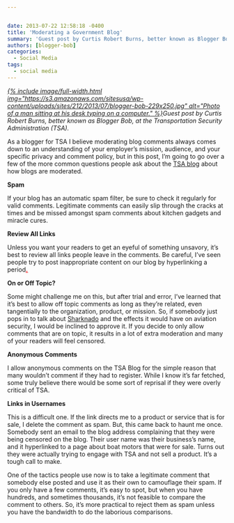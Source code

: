 ```yaml
---


date: 2013-07-22 12:58:18 -0400
title: 'Moderating a Government Blog'
summary: 'Guest post by Curtis Robert Burns, better known as Blogger Bob, at the Transportation Security Administration (TSA).&nbsp; As a blogger for TSA I believe moderating blog comments always comes down to an understanding of your employer&rsquo;s mission, audience, and your specific'
authors: [blogger-bob]
categories:
  - Social Media
tags:
  - social media
---
```


<p dir="ltr">
  <em><a href="https://s3.amazonaws.com/sitesusa/wp-content/uploads/sites/212/2013/07/blogger-bob.jpg">
{% include image/full-width.html img="https://s3.amazonaws.com/sitesusa/wp-content/uploads/sites/212/2013/07/blogger-bob-229x250.jpg" alt="Photo of a man sitting at his desk typing on a computer." %}</a>Guest post by Curtis Robert Burns, better known as Blogger Bob, at the Transportation Security Administration (TSA). </em>
</p>

<p dir="ltr">
  As a blogger for TSA I believe moderating blog comments always comes down to an understanding of your employer’s mission, audience, and your specific privacy and comment policy, but in this post, I’m going to go over a few of the more common questions people ask about the <a href="http://blog.tsa.gov/">TSA blog</a> about how blogs are moderated.
</p>

<p dir="ltr">
  <strong>Spam</strong>
</p>

<p dir="ltr">
  If your blog has an automatic spam filter, be sure to check it regularly for valid comments. Legitimate comments can easily slip through the cracks at times and be missed amongst spam comments about kitchen gadgets and miracle cures.
</p>

<p dir="ltr">
  <strong>Review All Links</strong>
</p>

<p dir="ltr">
  Unless you want your readers to get an eyeful of something unsavory, it’s best to review all links people leave in the comments. Be careful, I’ve seen people try to post inappropriate content on our blog by hyperlinking a period<span style="text-decoration: underline;"><span style="color: #ff0000; text-decoration: underline;"><strong><a href="http://www.youtube.com/watch?v=1ytCEuuW2_A"><span style="color: #ff0000; text-decoration: underline;">.</span></a></strong></span></span>
</p>

<p dir="ltr">
  <strong>On or Off Topic?</strong>
</p>

<p dir="ltr">
  Some might challenge me on this, but after trial and error, I’ve learned that it’s best to allow off topic comments as long as they’re related, even tangentially to the organization, product, or mission. So, if somebody just pops in to talk about <a href="http://en.wikipedia.org/wiki/Sharknado">Sharknado</a> and the effects it would have on aviation security, I would be inclined to approve it. If you decide to only allow comments that are on topic, it results in a lot of extra moderation and many of your readers will feel censored.
</p>

<p dir="ltr">
  <strong>Anonymous Comments</strong>
</p>

<p dir="ltr">
  I allow anonymous comments on the TSA Blog for the simple reason that many wouldn&#8217;t comment if they had to register. While I know it’s far fetched, some truly believe there would be some sort of reprisal if they were overly critical of TSA.
</p>

<p dir="ltr">
  <strong>Links in Usernames</strong>
</p>

<p dir="ltr">
  This is a difficult one. If the link directs me to a product or service that is for sale, I delete the comment as spam. But, this came back to haunt me once. Somebody sent an email to the blog address complaining that they were being censored on the blog. Their user name was their business’s name, and it hyperlinked to a page about boat motors that were for sale. Turns out they were actually trying to engage with TSA and not sell a product. It’s a tough call to make.
</p>

<p dir="ltr">
  One of the tactics people use now is to take a legitimate comment that somebody else posted and use it as their own to camouflage their spam. If you only have a few comments, it’s easy to spot, but when you have hundreds, and sometimes thousands, it’s not feasible to compare the comment to others.  So, it’s more practical to reject them as spam unless you have the bandwidth to do the laborious comparisons.
</p>

<p dir="ltr">